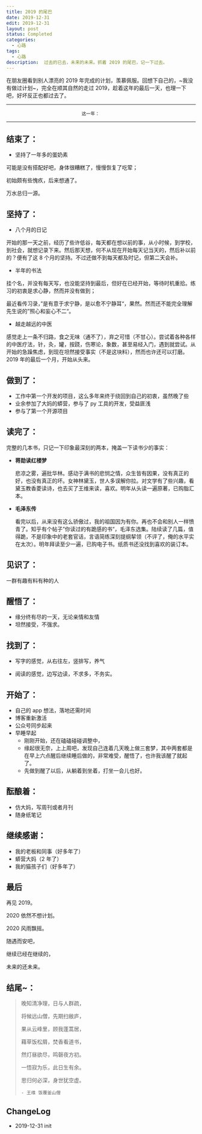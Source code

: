 ```yaml
---
title: 2019 的尾巴
date: 2019-12-31
edit: 2019-12-31
layout: post
status: Completed
categories:
  - 心路
tags:
  - 心路
description:  过去的已去，未来的未来。抓着 2019 的尾巴，记一下过去。
---
```


在朋友圈看到别人漂亮的 2019 年完成的计划，羡慕佩服。回想下自己的，~我没有做过计划~，完全在顺其自然的走过 2019，趁着这年的最后一天，也理一下吧，好坏反正也都过去了。

---

                                这一年：

---

## 结束了：

  - 坚持了一年多的蛋奶素
  
  可能是没有搭配好吧，身体很糟糕了，慢慢恢复了吃荤；

  初始颇有些愧疚，后来想通了。
  
  万水总归一源。

## 坚持了：

- 八个月的日记

开始的那一天之前，经历了些许低谷，每天都在想以前的事，从小时候，到学校，到社会，就想记录下来。然后那天想，何不从现在开始每天记当天的，然后补以前的？便有了这 8 个月的坚持。不过还做不到每天都及时记，但第二天会补。

- 半年的书法

挂个名，并没有每天写，也没能坚持到最后，但好在已经开始，等待时机重拾。练习的初衷是求心静，然而并没有做到；

最近看传习录，”是有意于求宁静，是以愈不宁静耳“，果然。然而还不能完全理解先生说的”照心和妄心不二“。

- 越走越远的中医

感觉走上一条不归路，食之无味（通不了），弃之可惜（不甘心）。尝试着各种各样的中医疗法，针，灸，罐，按跷，伤寒论，象数，甚至易经入门，遇到就尝试。从开始的急躁焦虑，到现在坦然接受事实（不是这块料），然而也许还可以打磨。2019 年的最后一个月，开始从头来。

## 做到了：

- 工作中第一个开发的项目，这么多年来终于绕回到自己的初衷，虽然晚了些
- 业余参加了大妈的蟒营，参与了 py 工具的开发，受益匪浅
- 参与了第一个开源项目

## 读完了：

完整的几本书，只记一下印象最深刻的两本，掩盖一下读书少的事实：

- **蒋勋读红楼梦**
  
  悲凉之雾，遍批华林。感动于满书的悲悯之情，众生皆有因果，没有真正的好，也没有真正的坏。女神林黛玉，世人多误解你拉。对文学有了些兴趣，看黛玉教香菱读诗，也去买了王维来读，喜欢。明年从头读一遍原著，已购脂汇本。

- **毛泽东传**
  
  看完以后，从来没有这么骄傲过，我的祖国因为有你。再也不会和别人一样愤青了。知乎有个帖子”你读过的有跪感的书“，毛泽东选集。陆续读了几篇，值得跪，不是印象中的老套官话，言语简练深刻提纲挈领（不评了，俺的水平实在太次）。明年拜读至少一遍，已购电子书。纸质书还没找到喜欢的装订本。

## 见识了：

一群有趣有料有种的人
  
## 醒悟了：

- 缘分终有尽的一天，无论亲情和友情
- 坦然接受，不强求。

## 找到了：

- 写字的感觉，从右往左，竖排写，养气
  
- 阅读的感觉，边写边读，不求多，不务实。

## 开始了：

- 自己的 app 想法，落地还需时间
- 博客重新激活
- 公众号同步起来
- 早睡早起
  - 刚刚开始，还在磕磕碰碰调整中，
  - 缘起很无奈，上上周吧，发现自己连着几天晚上做三套梦，其中两套都是在早上六点醒后继续睡后做的，非常难受，醒悟了，也许我该醒了就起了。
  - 先做到醒了以后，从躺着到坐着，打坐一会儿也好。

## 酝酿着：

- 仿大妈，写周刊或者月刊
- 随身纸笔记 

## 继续感谢：

- 我的老板和同事（好多年了）
- 蟒营大妈（2 年了）
- 我的猫孩子们（好多年了）

## 最后

再见 2019。

2020 依然不想计划。

2020 风雨飘摇。

随遇而安吧，

继续已经在继续的，

未来的还未来。

## 结尾~：

> 晚知清净理，日与人群疏，
> 
> 将候远山僧，先期扫敝庐，
> 
> 果从云峰里，顾我蓬蒿居，
> 
> 藉草饭松屑，焚香看道书，
> 
> 然灯昼欲尽，鸣磬夜方初。
> 
> 一悟寂为乐，此日生有余。
> 
> 思归何必深，身世犹空虚。
> 
>     - 王维 饭覆釜山僧

## ChangeLog
- 2019-12-31 init